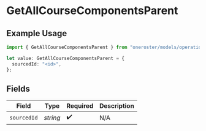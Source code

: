 # GetAllCourseComponentsParent

## Example Usage

```typescript
import { GetAllCourseComponentsParent } from "oneroster/models/operations";

let value: GetAllCourseComponentsParent = {
  sourcedId: "<id>",
};
```

## Fields

| Field              | Type               | Required           | Description        |
| ------------------ | ------------------ | ------------------ | ------------------ |
| `sourcedId`        | *string*           | :heavy_check_mark: | N/A                |